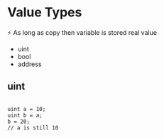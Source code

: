 #  Value Types

⚡️  As long as copy then variable is stored real value 
 * uint
 * bool
 * address




## uint 



```solidity

uint a = 10;
uint b = a;
b = 20;
// a is still 10 

```


